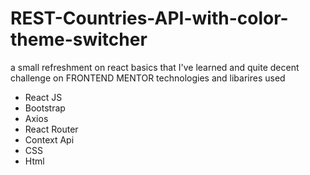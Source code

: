 # REST-Countries-API-with-color-theme-switcher
a small refreshment on react basics that I've learned and quite decent challenge on FRONTEND MENTOR 
technologies and libarires used
- React JS
- Bootstrap
- Axios
- React Router
- Context Api
- CSS
- Html
